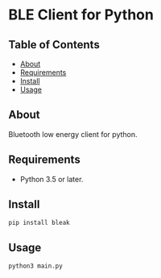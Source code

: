 # BLE Client for Python

## Table of Contents

* [About](#about)
* [Requirements](#requirements)
* [Install](#install)
* [Usage](#usage)

## About

Bluetooth low energy client for python.

## Requirements

* Python 3.5 or later.

## Install

```
pip install bleak
```

## Usage

```
python3 main.py
```
